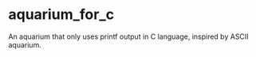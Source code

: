 # aquarium_for_c
An aquarium that only uses printf output in C language, inspired by ASCII aquarium.

